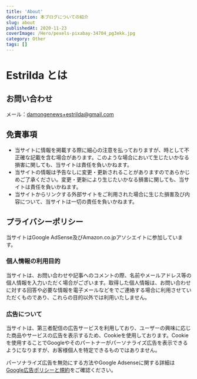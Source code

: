 ```yaml
---
title: 'About'
description: 本ブログについての紹介
slug: about
publishedAt: 2020-11-23
coverImage: /Hero/pexels-pixabay-34704_pg3ekk.jpg
category: Other
tags: []
---
```


# Estrilda とは

## お問い合わせ

メール：damongenews+estrilda@gmail.com

## 免責事項

- 当サイトに情報を掲載する際に細心の注意を払っておりますが、時として不正確な記載を含む場合があります。このような場合において生じたいかなる損害に関しても、当サイトは責任を負いかねます。
- 当サイトの情報は予告なしに変更・更新されることがありますのであらかじめご了承ください。変更・更新により生じたいかなる損害に関しても、当サイトは責任を負いかねます。
- 当サイトからリンクする外部サイトをご利用された場合に生じた損害及び内容について、当サイトは一切の責任を負いかねます。

## プライバシーポリシー

当サイトはGoogle AdSense及びAmazon.co.jpアソシエイトに参加しています。

### 個人情報の利用目的

当サイトは、お問い合わせや記事へのコメントの際、名前やメールアドレス等の個人情報を入力いただく場合がございます。取得した個人情報は、お問い合わせに対する回答や必要な情報を電子メールなどをでご連絡する場合に利用させていただくものであり、これらの目的以外では利用いたしません。

### 広告について

当サイトは、第三者配信の広告サービスを利用しており、ユーザーの興味に応じた商品やサービスの広告を表示するため、Cookieを使用しております。Cookieを使用することでGoogleやそのパートナーがパーソナライズ広告を表示できるようになりますが、お客様個人を特定できるものではありません。

パーソナライズ広告を無効にする方法やGoogle Adsenseに関する詳細は[Google広告ポリシーと規約](https://policies.google.com/technologies/ads?gl=jp)をご確認ください。
